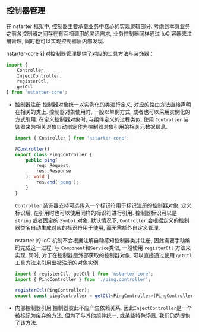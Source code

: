 ## 控制器管理
在 nstarter 框架中, 控制器主要承载业务中核心的实现逻辑部分. 考虑到本身业务之前各控制器之间存在有互相调用的灵活需求, 业务控制器同样通过 IoC 容器来注册管理, 同时也可以实现控制器层内部发现.

nstarter-core 针对控制器管理提供了对应的工具方法与装饰器：
```typescript
import {
    Controller,
    InjectController,
    registerCtl,
    getCtl
} from 'nstarter-core';
```
* 控制器注册
  控制器对象统一以实例化的类进行定义, 对应的路由方法直接声明在相关的类上. 控制器对象使用时, 一般以单例方式, 或者也可以采用实例化的方式引用. 在定义控制器对象时, 与组件定义的过程类似, 使用 `Controller` 装饰器来为相关对象自动绑定作为控制器对象引用的相关元数据信息.

  ```typescript
  import { Controller } from 'nstarter-core';
 
  @Controller()
  export class PingController {
      public ping(
          req: Request,
          res: Response
      ): void {
          res.end('pong');
      }
  }
  ```
  `Controller` 装饰器支持可选传入一个标识符用于标识注册的控制器对象. 定义标识后, 在引用时也可以使用同样的标识符进行引用. 控制器标识可以是 `string` 或者固定的 `Symbol` 对象. 默认情况下, `Controller` 会根据定义的控制器类名自动生成对应的标识符用于使用, 而无需额外自定义管理.

  nstarter 的 IoC 机制不会根据注解自动感知控制器类并注册, 因此需要手动编码完成这一过程. 与 `Component`和`Service`类似, 一般使用 `registerCtl` 方法来实现. 同时, 对于在控制器层外部获取的控制器对象, 可以直接通过使用 `getCtl` 工具方法来引用出被注册的对象实例.

  ```typescript
  import { registerCtl, getCtl } from 'nstarter-core';
  import { PingController } from './ping.controller';
 
  registerCtl(PingController);
  export const pingController = getCtl<PingController>(PingController);
  ```
  
* 内部控制器引用
  控制器彼此不应产生依赖关系. 因此`InjectController`是一个被标记为废弃的方法, 但为了与其他组件统一, 或某些特殊场景, 我们仍然提供了该方法.
